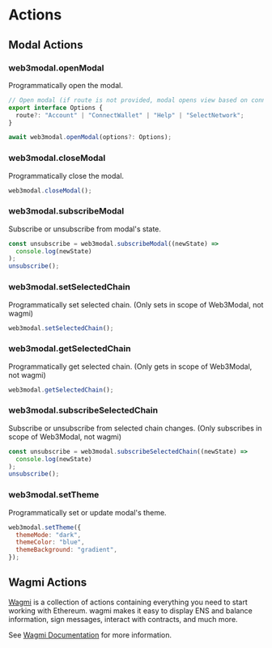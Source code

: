 # Actions

## Modal Actions

### web3modal.openModal

Programmatically open the modal.

```js
// Open modal (if route is not provided, modal opens view based on connection / config status)
export interface Options {
  route?: "Account" | "ConnectWallet" | "Help" | "SelectNetwork";
}

await web3modal.openModal(options?: Options);
```

### web3modal.closeModal

Programmatically close the modal.

```js
web3modal.closeModal();
```

### web3modal.subscribeModal

Subscribe or unsubscribe from modal's state.

```js
const unsubscribe = web3modal.subscribeModal((newState) =>
  console.log(newState)
);
unsubscribe();
```

### web3modal.setSelectedChain

Programmatically set selected chain. (Only sets in scope of Web3Modal, not wagmi)

```js
web3modal.setSelectedChain();
```

### web3modal.getSelectedChain

Programmatically get selected chain. (Only gets in scope of Web3Modal, not wagmi)

```js
web3modal.getSelectedChain();
```

### web3modal.subscribeSelectedChain

Subscribe or unsubscribe from selected chain changes. (Only subscribes in scope of Web3Modal, not wagmi)

```js
const unsubscribe = web3modal.subscribeSelectedChain((newState) =>
  console.log(newState)
);
unsubscribe();
```

### web3modal.setTheme

Programmatically set or update modal's theme.

```js
web3modal.setTheme({
  themeMode: "dark",
  themeColor: "blue",
  themeBackground: "gradient",
});
```

## Wagmi Actions

[Wagmi](https://wagmi.sh/core/getting-started) is a collection of actions containing everything you need to start working with Ethereum. wagmi makes it easy to display ENS and balance information, sign messages, interact with contracts, and much more.

See [Wagmi Documentation](https://wagmi.sh/core/getting-started) for more information.
